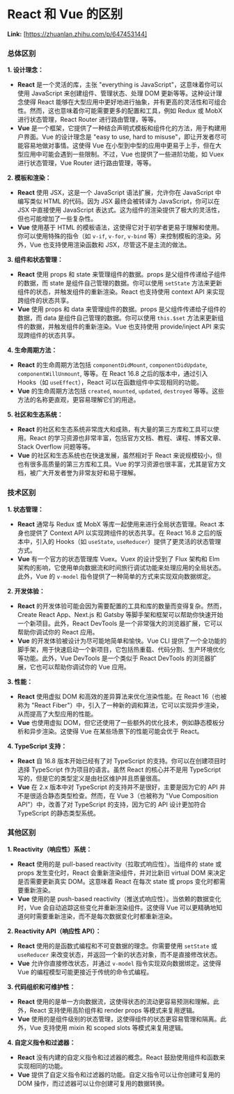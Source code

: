 # React 和 Vue 的区别



 **Link:** [https://zhuanlan.zhihu.com/p/647453144]

### 总体区别  

**1. 设计理念：**

* **React** 是一个灵活的库，主张 "everything is JavaScript"，这意味着你可以使用 JavaScript 来创建组件、管理状态、处理 DOM 更新等等。这种设计理念使得 React 能够在大型应用中更好地进行抽象，并有更高的灵活性和可组合性。然而，这也意味着你可能需要更多的配置和工具，例如 Redux 或 MobX 进行状态管理，React Router 进行路由管理，等等。
* **Vue** 是一个框架，它提供了一种结合声明式模板和组件化的方法，用于构建用户界面。Vue 的设计理念是 "easy to use, hard to misuse"，即让开发者尽可能容易地做对事情。这使得 Vue 在小型到中型的应用中更易于上手，但在大型应用中可能会遇到一些限制。不过，Vue 也提供了一些进阶功能，如 Vuex 进行状态管理，Vue Router 进行路由管理，等等。

**2. 模板和渲染：**

* **React** 使用 JSX，这是一个 JavaScript 语法扩展，允许你在 JavaScript 中编写类似 HTML 的代码。因为 JSX 最终会被转译为 JavaScript，你可以在 JSX 中直接使用 JavaScript 表达式。这为组件的渲染提供了极大的灵活性，但也可能增加了一些复杂性。
* **Vue** 使用基于 HTML 的模板语法，这使得它对于初学者更易于理解和使用。你可以使用特殊的指令（如 `v-if`, `v-for`, `v-bind` 等）来控制模板的渲染。另外，Vue 也支持使用渲染函数和 JSX，尽管这不是主流的做法。

**3. 组件和状态管理：**

* **React** 使用 props 和 state 来管理组件的数据。props 是父组件传递给子组件的数据，而 state 是组件自己管理的数据。你可以使用 `setState` 方法来更新组件的状态，并触发组件的重新渲染。React 也支持使用 context API 来实现跨组件的状态共享。
* **Vue** 使用 props 和 data 来管理组件的数据。props 是父组件传递给子组件的数据，而 data 是组件自己管理的数据。你可以使用 `this.$set` 方法来更新组件的数据，并触发组件的重新渲染。Vue 也支持使用 provide/inject API 来实现跨组件的状态共享。

**4. 生命周期方法：**

* **React** 的生命周期方法包括 `componentDidMount`, `componentDidUpdate`, `componentWillUnmount`, 等等。在 React 16.8 之后的版本中，通过引入 Hooks（如 `useEffect`），React 可以在函数组件中实现相同的功能。
* **Vue** 的生命周期方法包括 `created`, `mounted`, `updated`, `destroyed` 等等。这些方法的名称更直观，更容易理解它们的用途。

**5. 社区和生态系统：**

* **React** 的社区和生态系统非常庞大和成熟，有大量的第三方库和工具可以使用。React 的学习资源也非常丰富，包括官方文档、教程、课程、博客文章、Stack Overflow 问题等等。
* **Vue** 的社区和生态系统也在快速发展，虽然相对于 React 来说规模较小，但也有很多高质量的第三方库和工具。Vue 的学习资源也很丰富，尤其是官方文档，被广大开发者誉为非常友好和易于理解。

### 技术区别  

**1. 状态管理：**

* **React** 通常与 Redux 或 MobX 等库一起使用来进行全局状态管理。React 本身也提供了 Context API 以实现跨组件的状态共享。在 React 16.8 之后的版本中，引入的 Hooks（如 `useState`, `useReducer`）提供了更灵活的状态管理方式。
* **Vue** 有一个官方的状态管理库 Vuex。Vuex 的设计受到了 Flux 架构和 Elm 架构的影响，它使用单向数据流和时间旅行调试功能来处理应用的全局状态。此外，Vue 的 `v-model` 指令提供了一种简单的方式来实现双向数据绑定。

**2. 开发体验：**

* **React** 的开发体验可能会因为需要配置的工具和库的数量而变得复杂。然而，Create React App、Next.js 和 Gatsby 等脚手架和框架可以帮助你快速开始一个新项目。此外，React DevTools 是一个非常强大的浏览器扩展，它可以帮助你调试你的 React 应用。
* **Vue** 的开发体验被设计为尽可能地简单和愉快。Vue CLI 提供了一个全功能的脚手架，用于快速启动一个新项目，它包括热重载、代码分割、生产环境优化等功能。此外，Vue DevTools 是一个类似于 React DevTools 的浏览器扩展，它也可以帮助你调试你的 Vue 应用。

**3. 性能：**

* **React** 使用虚拟 DOM 和高效的差异算法来优化渲染性能。在 React 16（也被称为 "React Fiber"）中，引入了一种新的调和算法，它可以实现异步渲染，从而提高了大型应用的性能。
* **Vue** 也使用虚拟 DOM，但它还使用了一些额外的优化技术，例如静态模板分析和异步渲染。这使得 Vue 在某些场景下的性能可能会优于 React。

**4. TypeScript 支持：**

* **React** 自 16.8 版本开始已经有了对 TypeScript 的支持。你可以在创建项目时选择 TypeScript 作为项目的语言。虽然 React 的核心并不是用 TypeScript 写的，但是它的类型定义是由社区维护并且质量很高。
* **Vue** 在 2.x 版本中对 TypeScript 的支持并不是很好，主要是因为它的 API 并不是很适合静态类型检查。然而，在 Vue 3（也被称为 "Vue Composition API"）中，改善了对 TypeScript 的支持，因为它的 API 设计更加符合 TypeScript 的静态类型系统。

### 其他区别  

**1. Reactivity（响应性）系统：**

* **React** 使用的是 pull-based reactivity（拉取式响应性）。当组件的 state 或 props 发生变化时，React 会重新渲染组件，并对比新旧 virtual DOM 来决定是否需要更新真实 DOM。这意味着 React 在每次 state 或 props 变化时都需要重新渲染。
* **Vue** 使用的是 push-based reactivity（推送式响应性）。当依赖的数据变化时，Vue 会自动追踪这些变化并重新渲染组件。这使得 Vue 可以更精确地知道何时需要重新渲染，而不是每次数据变化时都重新渲染。

**2. Reactivity API（响应性 API）：**

* **React** 使用的是函数式编程和不可变数据的理念。你需要使用 `setState` 或 `useReducer` 来改变状态，并返回一个新的状态对象，而不是直接修改状态。
* **Vue** 允许你直接修改状态，并通过 `v-model` 指令实现双向数据绑定。这使得 Vue 的编程模型可能更接近于传统的命令式编程。

**3. 代码组织和可维护性：**

* **React** 使用的是单一方向数据流，这使得状态的流动更容易预测和理解。此外，React 支持使用高阶组件和 render props 等模式来复用逻辑。
* **Vue** 使用的是组件级别的状态管理，这使得组件的状态更容易管理和隔离。此外，Vue 支持使用 mixin 和 scoped slots 等模式来复用逻辑。

**4. 自定义指令和过滤器：**

* **React** 没有内建的自定义指令和过滤器的概念。React 鼓励使用组件和函数来实现相同的功能。
* **Vue** 提供了自定义指令和过滤器的功能。自定义指令可以让你创建可复用的 DOM 操作，而过滤器可以让你创建可复用的数据转换。
